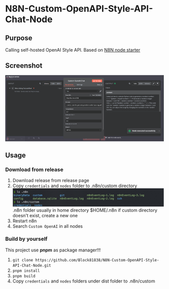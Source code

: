# N8N-Custom-OpenAPI-Style-API-Chat-Node

## Purpose

Calling self-hosted OpenAI Style API. Based on [N8N node starter](https://github.com/n8n-io/n8n-nodes-starter)

## Screenshot

![Picture 0](img/61bbd6cee7f17080dfa871839f5d46d495b0f8c63b00885485dc40c38caad337.png)

## Usage

### Download from release

1. Download release from release page
2. Copy `credentials` and `nodes` folder to .n8n/custom directory
   ![Picture 1](img/9594537a80724e937405e1b3ef5eaecf61c5bac10836146156b4bfaceba6252f.png)  
   .n8n folder usually in home directory $HOME/.n8n
   if custom directory doesn't exist, create a new one
3. Restart n8n
4. Search `Custom OpenAI` in all nodes

### Build by yourself

This project use **pnpm** as package manager!!!

1. `git clone https://github.com/Block81838/N8N-Custom-OpenAPI-Style-API-Chat-Node.git`
2. `pnpm install`
3. `pnpm build`
4. Copy `credentials` and `nodes` folders under dist folder to .n8n/custom

